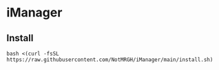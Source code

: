 # iManager

## Install
 ```
 bash <(curl -fsSL https://raw.githubusercontent.com/NotMRGH/iManager/main/install.sh)
 ```